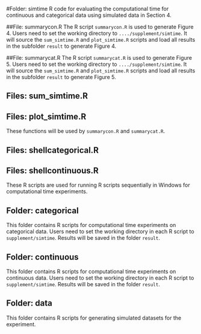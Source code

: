 #Folder: simtime
R code for evaluating the computational time for continuous and categorical data using simulated data in Section 4.

##File: summarycon.R
The R script `summarycon.R` is used to generate Figure 4. Users need to set the working directory to `..../supplement/simtime`. 
It will source the `sum_simtime.R` and `plot_simtime.R` scripts and load all results in the subfolder `result` to generate Figure 4.

##File: summarycat.R
The R script `summarycat.R` is used to generate Figure 5. Users need to set the working directory to `..../supplement/simtime`. 
It will source the `sum_simtime.R` and `plot_simtime.R` scripts and load all results in the subfolder `result` to generate Figure 5.

## Files: sum_simtime.R
## Files: plot_simtime.R
These functions will be used by `summarycon.R` and `summarycat.R`. 

## Files: shellcategorical.R
## Files: shellcontinuous.R
These R scripts are used for running R scripts sequentially in Windows for computational time experiments. 

## Folder: categorical
This folder contains R scripts for computational time experiments on categorical data. Users need to set the working directory in each R script to `supplement/simtime`. Results will be saved in the folder `result`.

## Folder: continuous
This folder contains R scripts for computational time experiments on continuous data. Users need to set the working directory in each R script to `supplement/simtime`. Results will be saved in the folder `result`.

## Folder: data
This folder contains R scripts for generating simulated datasets for the experiment.
